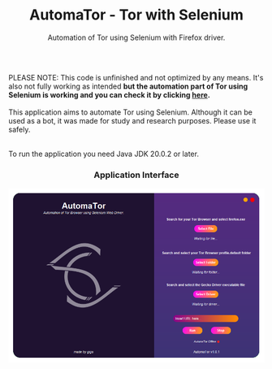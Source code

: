 <div align="center"><h1>AutomaTor - Tor with Selenium</h1>
<p>Automation of Tor using Selenium with Firefox driver.</p></div>
<br>
<br>
<p>PLEASE NOTE: This code is unfinished and not optimized by any means. It's also not fully working as intended <b>but the automation part of Tor using Selenium is working and you can check it by clicking <a href="https://github.com/gigazin/tor-with-selenium/blob/main/src/main/java/com/github/gigazin/torwithselenium/application/AutomaTorController.java" target="_blank">here</a>.</b><br>
<br>
This application aims to automate Tor using Selenium. Although it can be used as a bot, it was made for study and research purposes. Please use it safely.<br>
<br></p>
<p>To run the application you need Java JDK 20.0.2 or later.</p>

<div align="center"><h3>Application Interface</h3>
<img src="https://github.com/gigazin/tor-with-selenium/blob/main/src/main/resources/images/interface/appInterface.png" alt="PNG image of the AutomaTor interface."></div>
